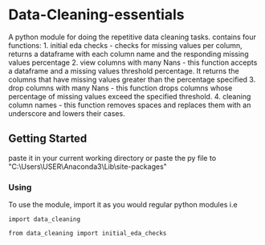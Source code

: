 # Data-Cleaning-essentials

A python module for doing the repetitive data cleaning tasks.
contains four functions:
    1. initial eda checks - checks for missing values per column, returns a dataframe with each column name and the responding missing values percentage
    2. view columns with many Nans - this function accepts a dataframe and a missing values threshold percentage. It returns the columns that have missing values greater than the percentage specified
    3. drop columns with many Nans - this function drops columns whose percentage of missing values exceed the specified threshold.
    4. cleaning column names - this function removes spaces and replaces them with an underscore and lowers their cases.


## Getting Started

paste it in your current working directory or paste the py file to "C:\Users\USER\Anaconda3\Lib\site-packages\"


### Using

To use the module, import it as you would regular python modules i.e

```
import data_cleaning
```


```
from data_cleaning import initial_eda_checks
```
